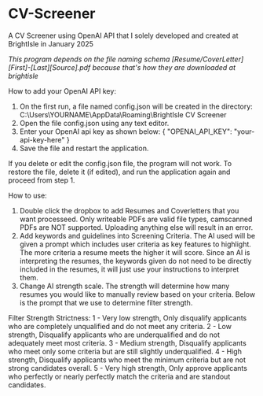 # CV-Screener
A CV Screener using OpenAI API that I solely developed and created at BrightIsle in January 2025

*This program depends on the file naming schema [Resume/CoverLetter]_[First]-[Last]_[Source].pdf because that's how they are downloaded at brightisle*

How to add your OpenAI API key:
1. On the first run, a file named config.json will be created in the directory: C:\Users\YOURNAME\AppData\Roaming\BrightIsle CV Screener
2. Open the file config.json using any text editor.
3. Enter your OpenAI api key as shown below:
{
    "OPENAI_API_KEY": "your-api-key-here"
}
4. Save the file and restart the application.

If you delete or edit the config.json file, the program will not work. To restore the file, delete it (if edited), and run the application again and proceed from step 1. 



How to use:
1. Double click the dropbox to add Resumes and Coverletters that you want processeed. Only writeable PDFs are valid file types, camscanned PDFs are NOT supported. Uploading anything else will result in an error.
2. Add keywords and guidelines into Screening Criteria. The AI used will be given a prompt which includes user criteria as key features to highlight. The more criteria a resume meets
the higher it will score. Since an AI is interpreting the resumes, the keywords given do not need to be directly included in the resumes, it will just use your instructions to interpret them.
3. Change AI strength scale. The strength will determine how many resumes you would like to manually review based on your criteria. Below is the prompt that we use to determine filter strength.


Filter Strength Strictness:
1 - Very low strength, Only disqualify applicants who are completely unqualified and do not meet any criteria.
2 - Low strength, Disqualify applicants who are underqualified and do not adequately meet most criteria.
3 - Medium strength, Disqualify applicants who meet only some criteria but are still slightly underqualified.
4 - High strength, Disqualify applicants who meet the minimum criteria but are not strong candidates overall.
5 - Very high strength, Only approve applicants who perfectly or nearly perfectly match the criteria and are standout candidates.
